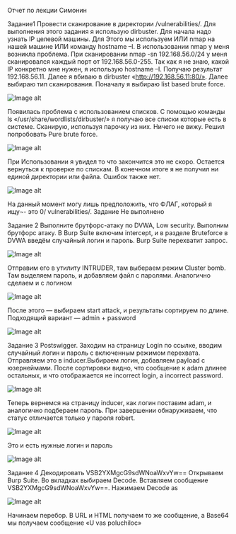 Отчет по лекции Симонин 

Задание1 Провести сканирование в директории /vulnerabilities/.
Для выполнения этого задания я использую dirbuster.
Для начала надо узнать IP целевой машины. Для Этого мы используем ИЛИ nmap на нашей машине ИЛИ команду hostname –I. В использовании nmap у меня возникла проблема. При сканировании  nmap -sn 192.168.56.0/24 у меня сканировался каждый порт от 192.168.56.0-255.
Так как я не знаю, какой IP конкретно мне нужен, я использую hostname –I. Получаю результат 192.168.56.11. Далее я вбиваю в dirbuster «http://192.168.56.11:80/». Далее выбираю тип сканирования. Поначалу я выбираю list based brute force. 

![Image alt](https://github.com/r4gnet//EndedTasks/raw/photo/л1%20(4).jpg)

Появилась проблема с использованием списков. С помощью команды ls «/usr/share/wordlists/dirbuster/» я получаю все списки которые есть в системе. Сканирую, используя парочку из них. Ничего не вижу. Решил попробовать Pure brute force. 

![Image alt](https://github.com/r4gnet//EndedTasks/raw/photo/л1%20(5).jpg)

 
При Использовании я увидел то что закончится это не скоро. 
Остается вернуться к проверке по спискам.
В конечном итоге я не получил ни единой директории или файла. Ошибок также нет. 

![Image alt](https://github.com/r4gnet//EndedTasks/raw/photo/л1%20(3).jpg)

На данный момент могу лишь предположить, что ФЛАГ, который я ищу¬- это 0/ vulnerabilities/.
Задание Не выполнено

Задание 2 Выполните брутфорс-атаку по DVWA, Low security.
Выполним брутфорс атаку. В Burp Suite включим intercept, и в разделе Bruteforce в DVWA введём случайный логин и пароль. Burp Suite перехватит запрос.

![Image alt](https://github.com/r4gnet//EndedTasks/raw/photo/л11%20(1).jpg)

Отправим его в утилиту INTRUDER, там выбераем режим Cluster bomb. Там выделяем пароль, и добавляем файл с паролями. Аналогично сделаем и с логином

![Image alt](https://github.com/r4gnet//EndedTasks/raw/photo/л12.jpg)

После этого — выбираем start attack, и результаты сортируем по длине. Подходящий вариант — admin + password

![Image alt](https://github.com/r4gnet//EndedTasks/raw/photo/л13.jpg)

Задание 3 Postswigger.
Заходим на страницу Login по ссылке, вводим случайный логин и пароль с включенным режимом перехвата. Отправляем  это в inducer.Выбираем логин, добавляем payload с юзернеймами. После сортировки видно, что сообщение к adam длинее остальных, и что отображается не incorrect login, а incorrect password.

![Image alt](https://github.com/r4gnet//EndedTasks/raw/photo/л14.jpg)

Теперь вернемся на страницу inducer, как логин поставим adam, и аналогично подбераем пароль. При завершении обнаруживаем, что статус отличается только у пароля robert.

![Image alt](https://github.com/r4gnet//EndedTasks/raw/photo/л15.jpg)

Это и есть нужные логин и пароль

![Image alt](https://github.com/r4gnet//EndedTasks/raw/photo/л16.jpg)

Задание 4 Декодировать VSB2YXMgcG9sdWNoaWxvYw==
Открываем Burp Suite. Во вкладках выбираем Decode. Вставляем сообщение VSB2YXMgcG9sdWNoaWxvYw==. Нажимаем Decode as 

![Image alt](https://github.com/r4gnet//EndedTasks/raw/photo/л1%20(2).jpg)

Начинаем перебор. В URL и HTML получаем то же сообщение, а Base64 мы получаем сообщение «U vas poluchiloc»


